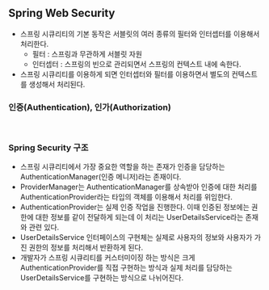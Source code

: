 ## Spring Web Security
- 스프링 시큐리티의 기본 동작은 서블릿의 여러 종류의 필터와 인터셉터를 이용해서 처리한다.
    - 필터 : 스프링과 무관하게 서블릿 자원
    - 인터셉터 : 스프링의 빈으로 관리되면서 스프링의 컨텍스트 내에 속한다.
- 스프링 시큐리티를 이용하게 되면 인터셉터와 필터를 이용하면서 별도의 컨텍스트를 생성해서 처리된다.

### 인증(Authentication), 인가(Authorization)

<br>

### Spring Security 구조
- 스프링 시큐리티에서 가장 중요한 역할을 하는 존재가 인증을 담당하는 AuthenticationManager(인증 메니저)라는 존재이다.
- ProviderManager는 AuthenticationManager를 상속받아 인증에 대한 처리를 AuthenticationProvider라는 타입의 객체를 이용해서 처리를 위임한다.
- AuthenticationProvider는 실제 인증 작업을 진행한다. 이때 인증된 정보에는 권한에 대한 정보를 같이 전달하게 되는데 이 처리는 UserDetailsService라는 존재와 관련 있다.
- UserDetailsService 인터페이스의 구현체는 실제로 사용자의 정보와 사용자가 가진 권한의 정보를 처리해서 반환하게 된다.
- 개발자가 스프링 시큐리티를 커스터미이징 하는 방식은 크게 AuthenticationProvider를 직접 구현하는 방식과 실제 처리를 담당하는 UserDetailsService를 구현하는 방식으로 나뉘어진다.